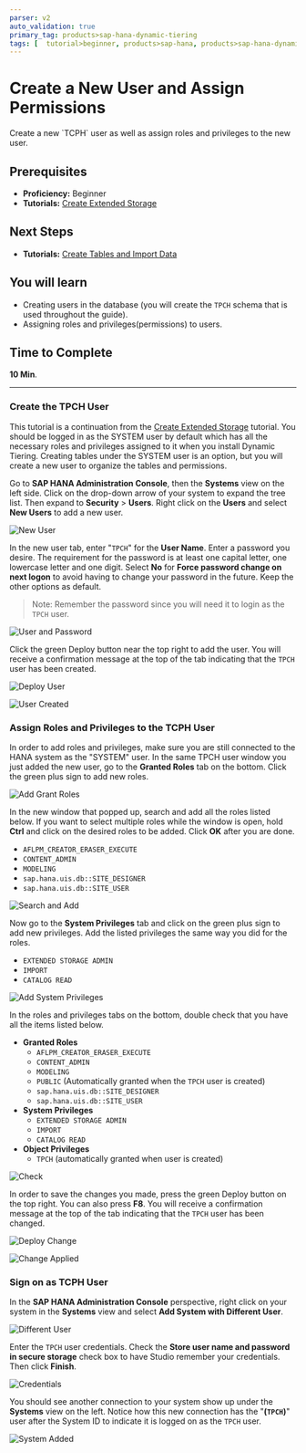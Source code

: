 ```yaml
---
parser: v2
auto_validation: true
primary_tag: products>sap-hana-dynamic-tiering
tags: [  tutorial>beginner, products>sap-hana, products>sap-hana-dynamic-tiering, products>sap-hana-studio, topic>big-data, topic>sql ]
---
```

# Create a New User and Assign Permissions
<!-- description --> Create a new `TCPH` user as well as assign roles and privileges to the new user.

## Prerequisites
 - **Proficiency:** Beginner
 - **Tutorials:** [Create Extended Storage](https://developers.sap.com/tutorials/dt-create-schema-load-data-part1.html)

## Next Steps
 - **Tutorials:** [Create Tables and Import Data](https://developers.sap.com/tutorials/dt-create-schema-load-data-part3.html)

## You will learn
 - Creating users in the database (you will create the `TPCH` schema that is used throughout the guide).
 - Assigning roles and privileges(permissions) to users.
## Time to Complete
**10 Min**.

---

### Create the TPCH User

This tutorial is a continuation from the [Create Extended Storage](https://developers.sap.com/tutorials/dt-create-schema-load-data-part1.html) tutorial. You should be logged in as the SYSTEM user by default which has all the necessary roles and privileges assigned to it when you install Dynamic Tiering. Creating tables under the SYSTEM user is an option, but you will create a new user to organize the tables and permissions.

Go to **SAP HANA Administration Console**, then the **Systems** view on the left side. Click on the drop-down arrow of your system to expand the tree list. Then expand to **Security** > **Users**. Right click on the **Users** and select **New Users** to add a new user.

![New User](new-user.png)

In the new user tab, enter "`TPCH`" for the **User Name**. Enter a password you desire. The requirement for the password is at least one capital letter, one lowercase letter and one digit. Select **No** for **Force password change on next logon** to avoid having to change your password in the future. Keep the other options as default.

> Note: Remember the password since you will need it to login as the `TPCH` user.

![User and Password](user-and-password.png)

Click the green Deploy button near the top right to add the user. You will receive a confirmation message at the top of the tab indicating that the `TPCH` user has been created.

![Deploy User](deploy-user.png)

![User Created](user-created.png)


### Assign Roles and Privileges to the TCPH User

In order to add roles and privileges, make sure you are still connected to the HANA system as the "SYSTEM" user. In the same TPCH user window you just added the new user, go to the **Granted Roles** tab on the bottom. Click the green plus sign to add new roles.

![Add Grant Roles](add-grant-roles.png)

In the new window that popped up, search and add all the roles listed below. If you want to select multiple roles while the window is open, hold **Ctrl** and click on the desired roles to be added. Click **OK** after you are done.

  -	`AFLPM_CREATOR_ERASER_EXECUTE`
  -	`CONTENT_ADMIN`
  -	`MODELING`
  -	`sap.hana.uis.db::SITE_DESIGNER`
  -	`sap.hana.uis.db::SITE_USER`

![Search and Add](search-and-add.png)

Now go to the **System Privileges** tab and click on the green plus sign to add new privileges. Add the listed privileges the same way you did for the roles.

  - `EXTENDED STORAGE ADMIN`
  - `IMPORT`
  - `CATALOG READ`

![Add System Privileges](add-system-privileges.png)

In the roles and privileges tabs on the bottom, double check that you have all the items listed below.

  - **Granted Roles**
    -	`AFLPM_CREATOR_ERASER_EXECUTE`
    -	`CONTENT_ADMIN`
    -	`MODELING`
    -	`PUBLIC` (Automatically granted when the `TPCH` user is created)
    -	`sap.hana.uis.db::SITE_DESIGNER`
    -	`sap.hana.uis.db::SITE_USER`
  - **System Privileges**
    -	`EXTENDED STORAGE ADMIN`
    -	`IMPORT`
    - `CATALOG READ`
  - **Object Privileges**
    -	`TPCH` (automatically granted when user is created)

![Check](check.png)

In order to save the changes you made, press the green Deploy button on the top right. You can also press **F8**. You will receive a confirmation message at the top of the tab indicating that the `TPCH` user has been changed.

![Deploy Change](deploy-change.png)

![Change Applied](change-applied.png)


### Sign on as TCPH User

In the **SAP HANA Administration Console** perspective, right click on your system in the **Systems** view and select **Add System with Different User**.

![Different User](different-user.png)

Enter the `TPCH` user credentials. Check the **Store user name and password in secure storage** check box to have Studio remember your credentials. Then click **Finish**.

![Credentials](credentials.png)

You should see another connection to your system show up under the **Systems** view on the left. Notice how this new connection has the "**(`TPCH`)**" user after the System ID to indicate it is logged on as the `TPCH` user.

![System Added](Added.png)


